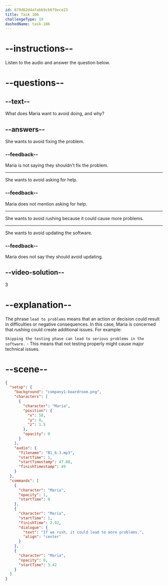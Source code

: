 ```yaml
---
id: 679d62d4afabb9cb6f9ece23
title: Task 106
challengeType: 19
dashedName: task-106
---
```


<!-- (Audio) Maria: If we rush, it could lead to more problems. -->

# --instructions--

Listen to the audio and answer the question below.

# --questions--

## --text--

What does Maria want to avoid doing, and why?

## --answers--

She wants to avoid fixing the problem.

### --feedback--

Maria is not saying they shouldn't fix the problem.

---

She wants to avoid asking for help.

### --feedback--

Maria does not mention asking for help.

---

She wants to avoid rushing because it could cause more problems.

---

She wants to avoid updating the software.

### --feedback--

Maria does not say they should avoid updating.

## --video-solution--

3

# --explanation--

The phrase `lead to problems` means that an action or decision could result in difficulties or negative consequences. In this case, Maria is concerned that rushing could create additional issues. For example:

`Skipping the testing phase can lead to serious problems in the software.` - This means that not testing properly might cause major technical issues.

# --scene--

```json
{
  "setup": {
    "background": "company1-boardroom.png",
    "characters": [
      {
        "character": "Maria",
        "position": {
          "x": 50,
          "y": 0,
          "z": 1.5
        },
        "opacity": 0
      }
    ],
    "audio": {
      "filename": "B1_8-3.mp3",
      "startTime": 1,
      "startTimestamp": 47.08,
      "finishTimestamp": 49
    }
  },
  "commands": [
    {
      "character": "Maria",
      "opacity": 1,
      "startTime": 0
    },
    {
      "character": "Maria",
      "startTime": 1,
      "finishTime": 2.92,
      "dialogue": {
        "text": "If we rush, it could lead to more problems.",
        "align": "center"
      }
    },
    {
      "character": "Maria",
      "opacity": 0,
      "startTime": 3.42
    }
  ]
}
```
